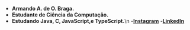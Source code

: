 - **Armando A. de O. Braga.** 
- **Estudante de Ciência da Computação.**
- **Estudando Java, C, JavaScript,e TypeScript.**\n
-**[Instagram](https://www.instagram.com/braga_armando_25/)**
-**[LinkedIn](https://www.linkedin.com/in/armando-braga-4169b2253/)**

<!---
Bragarmando25/Bragarmando25 is a ✨ special ✨ repository because its `README.md` (this file) appears on your GitHub profile.
You can click the Preview link to take a look at your changes.
--->

